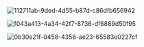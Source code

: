 



![112711ab-9ded-4d55-b87d-c86dfb656942](file:///C:/Users/ronni/OneDrive/Im%C3%A1genes/Typedown/112711ab-9ded-4d55-b87d-c86dfb656942.png)



![f043a413-4a34-42f7-8736-df6889d50f95](file:///C:/Users/ronni/OneDrive/Im%C3%A1genes/Typedown/f043a413-4a34-42f7-8736-df6889d50f95.png)



![0b30e21f-0458-4358-ae23-65583e0227cf](file:///C:/Users/ronni/OneDrive/Im%C3%A1genes/Typedown/0b30e21f-0458-4358-ae23-65583e0227cf.png)
